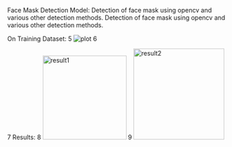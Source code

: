 Face Mask Detection Model:
Detection of face mask using opencv and various other detection methods.
Detection of face mask using opencv and various other detection methods.

On Training Dataset:
5
![plot](https://user-images.githubusercontent.com/75107843/203605210-1660503f-084d-41c8-8ac4-3cb8f0dca063.png)
6

7
Results:
8
<img width="191" alt="result1" src="https://user-images.githubusercontent.com/75107843/203605998-b087a0b8-4983-44be-91a7-acdd5acf090b.png">
9
<img width="207" alt="result2" src="https://user-images.githubusercontent.com/75107843/203606057-e05a7873-6a2a-4172-b333-b1c320cd66a9.png">
